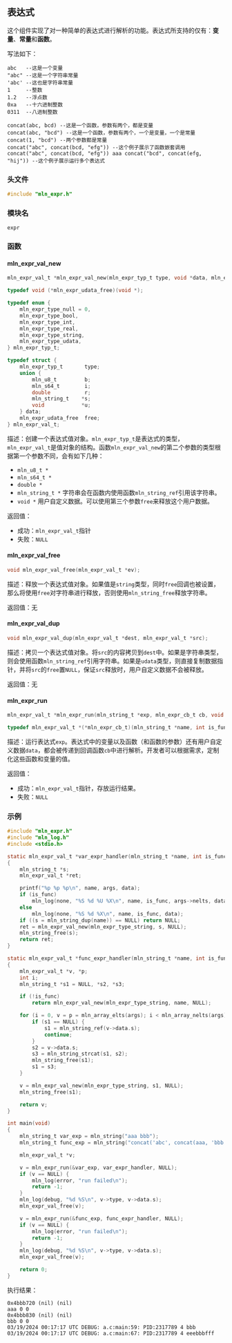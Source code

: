 ## 表达式



这个组件实现了对一种简单的表达式进行解析的功能。表达式所支持的仅有：**变量**、**常量**和**函数**。

写法如下：

```
abc   --这是一个变量
"abc" --这是一个字符串常量
'abc' --这也是字符串常量
1     --整数
1.2   --浮点数
0xa   --十六进制整数
0311  --八进制整数

concat(abc, bcd) --这是一个函数，参数有两个，都是变量
concat(abc, "bcd") --这是一个函数，参数有两个，一个是变量，一个是常量
concat(1, "bcd") --两个参数都是常量
concat("abc", concat(bcd, "efg")) --这个例子展示了函数嵌套调用
concat("abc", concat(bcd, "efg")) aaa concat("bcd", concat(efg, "hij")) --这个例子展示运行多个表达式
```



### 头文件

```c
#include "mln_expr.h"
```



### 模块名

`expr`



### 函数

#### mln_expr_val_new

```c
mln_expr_val_t *mln_expr_val_new(mln_expr_typ_t type, void *data, mln_expr_udata_free free);

typedef void (*mln_expr_udata_free)(void *);

typedef enum {
    mln_expr_type_null = 0,
    mln_expr_type_bool,
    mln_expr_type_int,
    mln_expr_type_real,
    mln_expr_type_string,
    mln_expr_type_udata,
} mln_expr_typ_t;

typedef struct {
    mln_expr_typ_t       type;
    union {
        mln_u8_t         b;
        mln_s64_t        i;
        double           r;
        mln_string_t    *s;
        void            *u;
    } data;
    mln_expr_udata_free  free;
} mln_expr_val_t;
```

描述：创建一个表达式值对象。`mln_expr_typ_t`是表达式的类型，`mln_expr_val_t`是值对象的结构。函数`mln_expr_val_new`的第二个参数的类型根据第一个参数不同，会有如下几种：

- `mln_u8_t *`
- `mln_s64_t *`
- `double *`
- `mln_string_t *` 字符串会在函数内使用函数`mln_string_ref`引用该字符串。
- `void *` 用户自定义数据。可以使用第三个参数`free`来释放这个用户数据。

返回值：

- 成功：`mln_expr_val_t`指针
- 失败：`NULL`



#### mln_expr_val_free

```c
void mln_expr_val_free(mln_expr_val_t *ev);
```

描述：释放一个表达式值对象。如果值是`string`类型，同时`free`回调也被设置，那么将使用`free`对字符串进行释放，否则使用`mln_string_free`释放字符串。

返回值：无



#### mln_expr_val_dup

```c
void mln_expr_val_dup(mln_expr_val_t *dest, mln_expr_val_t *src);
```

描述：拷贝一个表达式值对象。将`src`的内容拷贝到`dest`中。如果是字符串类型，则会使用函数`mln_string_ref`引用字符串。如果是`udata`类型，则直接复制数据指针，并将`src`的`free`置`NULL`，保证`src`释放时，用户自定义数据不会被释放。

返回值：无



#### mln_expr_run

```c
mln_expr_val_t *mln_expr_run(mln_string_t *exp, mln_expr_cb_t cb, void *data);

typedef mln_expr_val_t *(*mln_expr_cb_t)(mln_string_t *name, int is_func, mln_array_t *args, void *data);
```

描述：运行表达式`exp`。表达式中的变量以及函数（和函数的参数）还有用户自定义数据`data`，都会被传递到回调函数`cb`中进行解析。开发者可以根据需求，定制化这些函数和变量的值。

返回值：

- 成功：`mln_expr_val_t`指针，存放运行结果。
- 失败：`NULL`



### 示例

```c
#include "mln_expr.h"
#include "mln_log.h"
#include <stdio.h>

static mln_expr_val_t *var_expr_handler(mln_string_t *name, int is_func, mln_array_t *args, void *data)
{
    mln_string_t *s;
    mln_expr_val_t *ret;

    printf("%p %p %p\n", name, args, data);
    if (is_func)
        mln_log(none, "%S %d %U %X\n", name, is_func, args->nelts, data);
    else
        mln_log(none, "%S %d %X\n", name, is_func, data);
    if ((s = mln_string_dup(name)) == NULL) return NULL;
    ret = mln_expr_val_new(mln_expr_type_string, s, NULL);
    mln_string_free(s);
    return ret;
}

static mln_expr_val_t *func_expr_handler(mln_string_t *name, int is_func, mln_array_t *args, void *data)
{
    mln_expr_val_t *v, *p;
    int i;
    mln_string_t *s1 = NULL, *s2, *s3;

    if (!is_func)
        return mln_expr_val_new(mln_expr_type_string, name, NULL);

    for (i = 0, v = p = mln_array_elts(args); i < mln_array_nelts(args); v = p + (++i)) {
        if (s1 == NULL) {
            s1 = mln_string_ref(v->data.s);
            continue;
        }
        s2 = v->data.s;
        s3 = mln_string_strcat(s1, s2);
        mln_string_free(s1);
        s1 = s3;
    }

    v = mln_expr_val_new(mln_expr_type_string, s1, NULL);
    mln_string_free(s1);

    return v;
}

int main(void)
{
    mln_string_t var_exp = mln_string("aaa bbb");
    mln_string_t func_exp = mln_string("concat('abc', concat(aaa, 'bbb')) ccc concat('eee', concat(bbb, 'fff'))");

    mln_expr_val_t *v;

    v = mln_expr_run(&var_exp, var_expr_handler, NULL);
    if (v == NULL) {
        mln_log(error, "run failed\n");
        return -1;
    }
    mln_log(debug, "%d %S\n", v->type, v->data.s);
    mln_expr_val_free(v);

    v = mln_expr_run(&func_exp, func_expr_handler, NULL);
    if (v == NULL) {
        mln_log(error, "run failed\n");
        return -1;
    }
    mln_log(debug, "%d %S\n", v->type, v->data.s);
    mln_expr_val_free(v);

    return 0;
}
```

执行结果：

```
0x4bbb720 (nil) (nil)
aaa 0 0
0x4bbb830 (nil) (nil)
bbb 0 0
03/19/2024 00:17:17 UTC DEBUG: a.c:main:59: PID:2317789 4 bbb
03/19/2024 00:17:17 UTC DEBUG: a.c:main:67: PID:2317789 4 eeebbbfff
```

